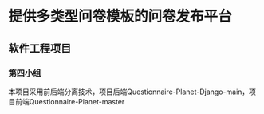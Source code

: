 # 提供多类型问卷模板的问卷发布平台
## 软件工程项目
### 第四小组
本项目采用前后端分离技术，项目后端Questionnaire-Planet-Django-main，项目前端Questionnaire-Planet-master
